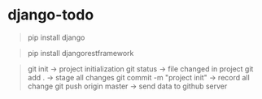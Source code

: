 # django-todo

> pip install django

> pip install djangorestframework 

> git init -> project initialization
> git status -> file changed in project
> git add . -> stage all changes
> git commit -m "project init" -> record all change
> git push origin master ->  send data to github server
